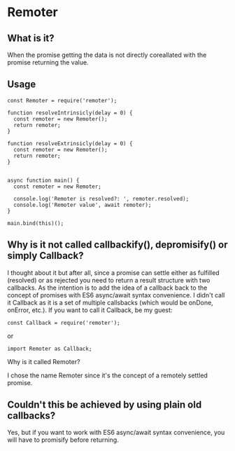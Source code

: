 # Remoter

## What is it?
When the promise getting the data is not directly coreallated with the promise returning the value.

## Usage
```javscript
const Remoter = require('remoter');

function resolveIntrinsicly(delay = 0) {
  const remoter = new Remoter();  
  return remoter;
}

function resolveExtrinsicly(delay = 0) {
  const remoter = new Remoter();  
  return remoter;
}


async function main() {
  const remoter = new Remoter;

  console.log('Remoter is resolved?: ', remoter.resolved);
  console.log('Remoter value', await remoter);
}

main.bind(this)();

```




## Why is it not called callbackify(), depromisify() or simply Callback?

I thought about it but after all, since a promise can settle either as fulfilled
(resolved) or as rejected you need to return a result structure with two
callbacks. As the intention is to add the idea of a callback back to the concept
of promises with ES6 async/await syntax convenience.
I didn't call it Callback as it is a set of multiple callsbacks (which would be
onDone, onError, etc.). If you want to call it Callback, be my guest:

```javscript
const Callback = require('remoter');
```

or

```javscript
import Remoter as Callback;
```

Why is it called Remoter?

I chose the name Remoter since it's the concept of a remotely settled promise.


## Couldn't this be achieved by using plain old callbacks?

Yes, but if you want to work with ES6 async/await syntax convenience, you will
have to promisify before returning.

